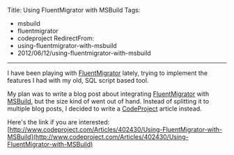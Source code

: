 Title: Using FluentMigrator with MSBuild
Tags:
  - msbuild
  - fluentmigrator
  - codeproject
RedirectFrom:
  - using-fluentmigrator-with-msbuild
  - 2012/06/12/using-fluentmigrator-with-msbuild
---

I have been playing with [FluentMigrator](https://github.com/schambers/fluentmigrator) lately, trying to implement the features I had with my old, SQL script based tool.

My plan was to write a blog post about integrating [FluentMigrator](https://github.com/schambers/fluentmigrator) with [MSBuild](http://msdn.microsoft.com/en-us/library/0k6kkbsd.aspx), but the size kind of went out of hand. Instead of splitting it to multiple blog posts, I decided to write a [CodeProject](http://www.codeproject.com/) article instead.

Here's the link if you are interested: [http://www.codeproject.com/Articles/402430/Using-FluentMigrator-with-MSBuild](http://www.codeproject.com/Articles/402430/Using-FluentMigrator-with-MSBuild)

